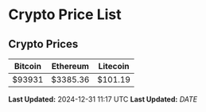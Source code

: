 # Crypto Price List

## Crypto Prices
| Bitcoin | Ethereum | Litecoin |
| ------- | -------- | -------- |
| $93931 | $3385.36 | $101.19 |
**Last Updated:** 2024-12-31 11:17 UTC
**Last Updated:** $DATE$

